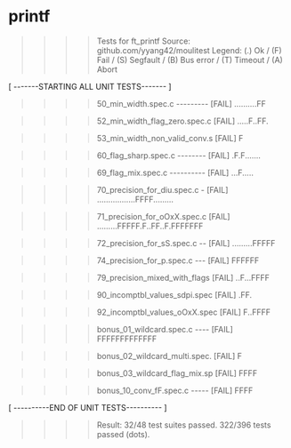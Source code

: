 # printf

>>>> Tests for ft_printf
Source: github.com/yyang42/moulitest
Legend: (.) Ok / (F) Fail / (S) Segfault / (B) Bus error / (T) Timeout / (A) Abort

[ -------STARTING ALL UNIT TESTS------- ]
>>>> 50_min_width.spec.c --------- [FAIL] ..........FF

>>>> 52_min_width_flag_zero.spec.c [FAIL] .....F..FF.

>>>> 53_min_width_non_valid_conv.s [FAIL] F

>>>> 60_flag_sharp.spec.c -------- [FAIL] .F.F.......

>>>> 69_flag_mix.spec.c ---------- [FAIL] ...F.....

>>>> 70_precision_for_diu.spec.c - [FAIL] .................FFFF.........

>>>> 71_precision_for_oOxX.spec.c  [FAIL] .........FFFFF.F..FF..F.FFFFFFF

>>>> 72_precision_for_sS.spec.c -- [FAIL] .........FFFFF

>>>> 74_precision_for_p.spec.c --- [FAIL] FFFFFF

>>>> 79_precision_mixed_with_flags [FAIL] ..F...FFFF

>>>> 90_incomptbl_values_sdpi.spec [FAIL] .FF.

>>>> 92_incomptbl_values_oOxX.spec [FAIL] F..FFFF

>>>> bonus_01_wildcard.spec.c ---- [FAIL] FFFFFFFFFFFFF

>>>> bonus_02_wildcard_multi.spec. [FAIL] F

>>>> bonus_03_wildcard_flag_mix.sp [FAIL] FFFF

>>>> bonus_10_conv_fF.spec.c ----- [FAIL] FFFF

[ ----------END OF UNIT TESTS---------- ]

>>>> Result: 32/48 test suites passed. 322/396 tests passed (dots).
